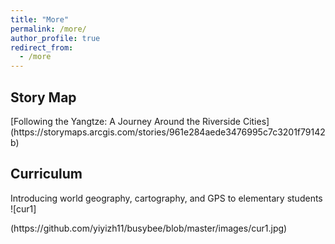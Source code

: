```yaml
---
title: "More"
permalink: /more/
author_profile: true
redirect_from: 
  - /more
---
```


<h2><b>Story Map</b></h2>
[Following the Yangtze: A Journey Around the Riverside Cities](https://storymaps.arcgis.com/stories/961e284aede3476995c7c3201f79142b)

<h2><b>Curriculum</b></h2>
Introducing world geography, cartography, and GPS to elementary students
![cur1]<p>(https://github.com/yiyizh11/busybee/blob/master/images/cur1.jpg)</p>


